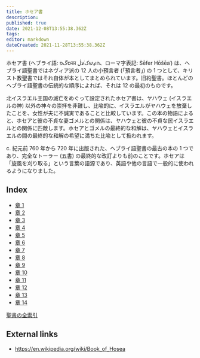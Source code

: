 ```yaml
---
title: ホセア書
description: 
published: true
date: 2021-12-08T13:55:38.362Z
tags: 
editor: markdown
dateCreated: 2021-11-28T13:55:38.362Z
---
```


ホセア書 (ヘブライ語: סگפका הוډשکׁעڷ、ローマ字表記: Sēfer Hōšēaʿ) は、ヘブライ語聖書ではネヴィア派の 12 人の小預言者 (「預言者」) の 1 つとして、キリスト教聖書ではそれ自体が本としてまとめられています。旧約聖書。ほとんどのヘブライ語聖書の伝統的な順序によれば、それは 12 の最初のものです。

北イスラエル王国の滅亡をめぐって設定されたホセア書は、ヤハウェ (イスラエルの神) 以外の神々の崇拝を非難し、比喩的に、イスラエルがヤハウェを放棄したことを、女性が夫に不誠実であることと比較しています。この本の物語によると、ホセアと彼の不貞な妻ゴメルとの関係は、ヤハウェと彼の不貞な民イスラエルとの関係に匹敵します。ホセアとゴメルの最終的な和解は、ヤハウェとイスラエルの間の最終的な和解の希望に満ちた比喩として扱われます。

c. 紀元前 760 年から 720 年に出版された、ヘブライ語聖書の最古の本の 1 つであり、完全なトーラー (五書) の最終的な改訂よりも前のことです。ホセアは「旋風を刈り取る」という言葉の語源であり、英語や他の言語で一般的に使われるようになりました。

## Index

- [章 1](/ja/Bible/Hosea/1)
- [章 2](/ja/Bible/Hosea/2)
- [章 3](/ja/Bible/Hosea/3)
- [章 4](/ja/Bible/Hosea/4)
- [章 5](/ja/Bible/Hosea/5)
- [章 6](/ja/Bible/Hosea/6)
- [章 7](/ja/Bible/Hosea/7)
- [章 8](/ja/Bible/Hosea/8)
- [章 9](/ja/Bible/Hosea/9)
- [章 10](/ja/Bible/Hosea/10)
- [章 11](/ja/Bible/Hosea/11)
- [章 12](/ja/Bible/Hosea/12)
- [章 13](/ja/Bible/Hosea/13)
- [章 14](/ja/Bible/Hosea/14)


[聖書の全索引](/ja/index/bible)


## External links

- https://en.wikipedia.org/wiki/Book_of_Hosea